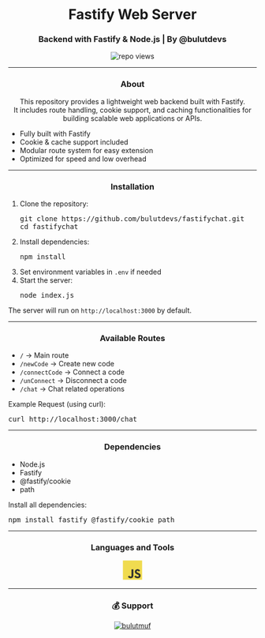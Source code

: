 <h1 align="center">Fastify Web Server</h1>
<h3 align="center">Backend with Fastify & Node.js | By @bulutdevs</h3>

<p align="center"> <img src="https://komarev.com/ghpvc/?username=bulutdevs&label=Repo%20views&color=0e75b6&style=flat" alt="repo views" /> </p>

---

<h3 align="center">About</h3>
<p align="center">
This repository provides a lightweight web backend built with Fastify. <br>
It includes route handling, cookie support, and caching functionalities for building scalable web applications or APIs.
</p>

<ul>
<li>Fully built with Fastify</li>
<li>Cookie & cache support included</li>
<li>Modular route system for easy extension</li>
<li>Optimized for speed and low overhead</li>
</ul>

---

<h3 align="center">Installation</h3>
<ol>
<li>Clone the repository:<br>
<pre>git clone https://github.com/bulutdevs/fastifychat.git
cd fastifychat</pre></li>
<li>Install dependencies:<br>
<pre>npm install</pre></li>
<li>Set environment variables in <code>.env</code> if needed</li>
<li>Start the server:<br>
<pre>node index.js</pre></li>
</ol>

<p>The server will run on <code>http://localhost:3000</code> by default.</p>

---

<h3 align="center">Available Routes</h3>
<ul>
<li><code>/</code> → Main route</li>
<li><code>/newCode</code> → Create new code</li>
<li><code>/connectCode</code> → Connect a code</li>
<li><code>/unConnect</code> → Disconnect a code</li>
<li><code>/chat</code> → Chat related operations</li>
</ul>

<p>Example Request (using curl):<br>
<pre>curl http://localhost:3000/chat</pre></p>

---

<h3 align="center">Dependencies</h3>
<ul>
<li>Node.js</li>
<li>Fastify</li>
<li>@fastify/cookie</li>
<li>path</li>
</ul>

<p>Install all dependencies:<br>
<pre>npm install fastify @fastify/cookie path</pre></p>

---

<h3 align="center">Languages and Tools</h3>
<p align="center"> 
<img src="https://raw.githubusercontent.com/devicons/devicon/master/icons/javascript/javascript-original.svg" alt="JavaScript" width="40" height="40" />
</p>

---

<h3 align="center">💰 Support</h3>
<p align="center"><a href="https://ko-fi.com/bulutmuf"> <img src="https://cdn.ko-fi.com/cdn/kofi3.png?v=3" height="50" width="210" alt="bulutmuf" /></a></p>
